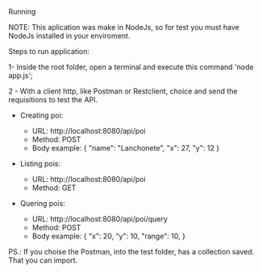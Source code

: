 Running

NOTE: This aplication was make in NodeJs, so for test you must have NodeJs installed in your enviroment.


Steps to run application:

1- Inside the root folder, open a terminal and execute this command 'node app.js';

2 - With a client http, like Postman or Restclient, choice and send the requisitions to test the API.
- Creating poi:
     - URL: http://localhost:8080/api/poi
     - Method: POST
     - Body example: {
                      "name": "Lanchonete",
                      "x": 27,
                      "y": 12
                     }

- Listing pois:
     - URL: http://localhost:8080/api/poi
     - Method: GET

- Quering pois:
     - URL: http://localhost:8080/api/poi/query
     - Method: POST
     - Body example: {
                      "x": 20,
                      "y": 10,
                      "range": 10,
                     }

PS.: If you choise the Postman, into the test folder, has a collection saved. That you can import.
